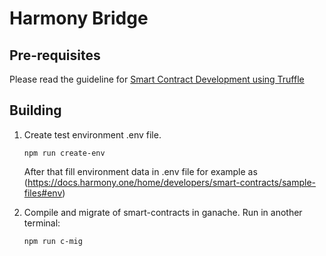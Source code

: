 # Harmony Bridge

## Pre-requisites
Please read the guideline for [Smart Contract Development using Truffle](https://docs.harmony.one/home/developers-1/which-one-are-you/h2o)

## Building

1. Create test environment .env file.

   ```
   npm run create-env
   ```

   After that fill environment data in .env file for example as (https://docs.harmony.one/home/developers/smart-contracts/sample-files#env)

2. Compile and migrate of smart-contracts in ganache. Run in another terminal:
   ```
   npm run c-mig
   ```
